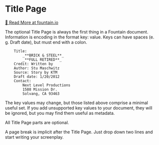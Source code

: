 # Title Page

[📕 Read More at fountain.io](https://fountain.io/syntax#section-titlepage)

The optional Title Page is always the first thing in a Fountain document. Information is encoding in the format key: value. Keys can have spaces (e. g. Draft date), but must end with a colon.

```fountain
	Title:
		_**BRICK & STEEL**_
		_**FULL RETIRED**_
	Credit: Written by
	Author: Stu Maschwitz
	Source: Story by KTM
	Draft date: 1/20/2012
	Contact:
		Next Level Productions
		1588 Mission Dr.
		Solvang, CA 93463
```

The key values may change, but those listed above comprise a minimal useful set. If you add unsupported key values to your document, they will be ignored, but you may find them useful as metadata.

All Title Page parts are optional.

A page break is implicit after the Title Page. Just drop down two lines and start writing your screenplay.
